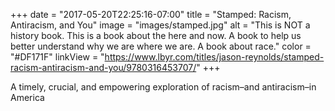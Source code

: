 +++
date = "2017-05-20T22:25:16-07:00"
title = "Stamped: Racism, Antiracism, and You"
image = "images/stamped.jpg"
alt = "This is NOT a history book. This is a book about the here and now. A book to help us better understand why we are where we are. A book about race."
color = "#DF171F"
linkView = "https://www.lbyr.com/titles/jason-reynolds/stamped-racism-antiracism-and-you/9780316453707/"
+++

A timely, crucial, and empowering exploration of racism–and antiracism–in America